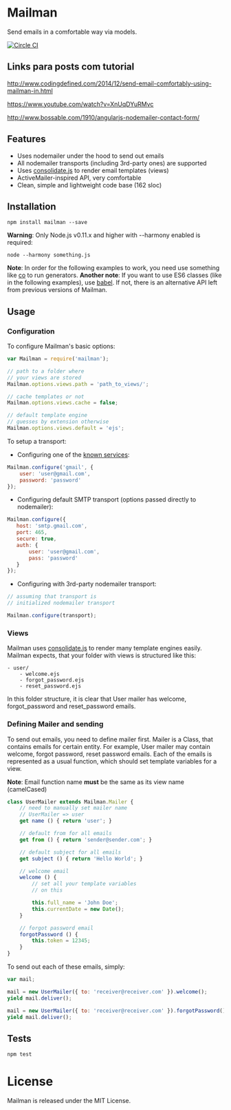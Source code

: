 # Mailman

Send emails in a comfortable way via models.

[![Circle CI](https://circleci.com/gh/vdemedes/mailman.svg?style=svg)](https://circleci.com/gh/vdemedes/mailman)

## Links para posts com tutorial

http://www.codingdefined.com/2014/12/send-email-comfortably-using-mailman-in.html

https://www.youtube.com/watch?v=XnUqDYuRMvc

http://www.bossable.com/1910/angularjs-nodemailer-contact-form/


## Features

- Uses nodemailer under the hood to send out emails
- All nodemailer transports (including 3rd-party ones) are supported
- Uses [consolidate.js](https://github.com/tj/consolidate.js) to render email templates (views)
- ActiveMailer-inspired API, very comfortable
- Clean, simple and lightweight code base (162 sloc)

## Installation

```
npm install mailman --save
```

**Warning**: Only Node.js v0.11.x and higher with --harmony enabled is required:

```
node --harmony something.js
```

**Note**: In order for the following examples to work, you need use something like [co](https://github.com/tj/co) to run generators.
**Another note**: If you want to use ES6 classes (like in the following examples), use [babel](https://github.com/babel/babel). If not, there is an alternative API left from previous versions of Mailman.


## Usage

### Configuration

To configure Mailman's basic options:

```javascript
var Mailman = require('mailman');

// path to a folder where
// your views are stored
Mailman.options.views.path = 'path_to_views/';

// cache templates or not
Mailman.options.views.cache = false;

// default template engine
// guesses by extension otherwise
Mailman.options.views.default = 'ejs';
```

To setup a transport:

- Configuring one of the [known services](https://github.com/andris9/nodemailer-wellknown#supported-services):

```javascript
Mailman.configure('gmail', {
    user: 'user@gmail.com',
    password: 'password'
});
```

- Configuring default SMTP transport (options passed directly to nodemailer):

```javascript
Mailman.configure({
   host: 'smtp.gmail.com',
   port: 465,
   secure: true,
   auth: {
       user: 'user@gmail.com',
       pass: 'password'
   }
});
```

- Configuring with 3rd-party nodemailer transport:

```javascript
// assuming that transport is
// initialized nodemailer transport

Mailman.configure(transport);
```

### Views

Mailman uses [consolidate.js](https://github.com/tj/consolidate.js) to render many template engines easily.
Mailman expects, that your folder with views is structured like this:

```
- user/
    - welcome.ejs
    - forgot_password.ejs
    - reset_password.ejs
```

In this folder structure, it is clear that User mailer has welcome, forgot_password and reset\_password emails.

### Defining Mailer and sending

To send out emails, you need to define mailer first.
Mailer is a Class, that contains emails for certain entity.
For example, User mailer may contain welcome, forgot password, reset password emails.
Each of the emails is represented as a usual function, which should set template variables for a view.

**Note**: Email function name **must** be the same as its view name (camelCased)

```javascript
class UserMailer extends Mailman.Mailer {
    // need to manually set mailer name
    // UserMailer => user
    get name () { return 'user'; }

    // default from for all emails
    get from () { return 'sender@sender.com'; }

    // default subject for all emails
    get subject () { return 'Hello World'; }

    // welcome email
    welcome () {
        // set all your template variables
        // on this

        this.full_name = 'John Doe';
        this.currentDate = new Date();
    }

    // forgot password email
    forgotPassword () {
        this.token = 12345;
    }
}
```

To send out each of these emails, simply:

```javascript
var mail;

mail = new UserMailer({ to: 'receiver@receiver.com' }).welcome();
yield mail.deliver();

mail = new UserMailer({ to: 'receiver@receiver.com' }).forgotPassword();
yield mail.deliver();
```


## Tests

```
npm test
```


# License

Mailman is released under the MIT License.
